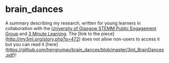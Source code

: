 # brain_dances
A summary describing my research, written for young learners in collaboration with the [University of Glasgow STEMM Public Engagement Group](http://www.gla.ac.uk/services/publicengagementgroupinstemm/) and [3 Minute Learning](http://my3ml.org/). The [link to the piece] (http://my3ml.org/story.php?p=472) does not allow non-users to access it but you can read it [here] (https://github.com/hengrumay/brain_dances/blob/master/3ml_BrainDances.pdf)! 
